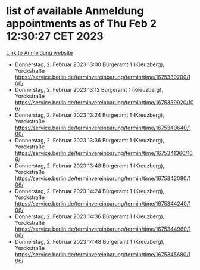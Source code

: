 # list of available Anmeldung appointments as of Thu Feb  2 12:30:27 CET 2023
[Link to Anmeldung website](https://service.berlin.de/terminvereinbarung/termin/tag.php?termin=0&anliegen[]=120686&dienstleisterlist=122210,122217,327316,122219,327312,122227,327314,122231,327346,122243,327348,122252,329742,122260,329745,122262,329748,122254,329751,122271,327278,122273,327274,122277,327276,330436,122280,327294,122282,327290,122284,327292,327539,122291,327270,122285,327266,122286,327264,122296,327268,150230,329760,122301,327282,122297,327286,122294,327284,122312,329763,122314,329775,122304,327330,122311,327334,122309,327332,122281,327352,122279,329772,122276,327324,122274,327326,122267,329766,122246,327318,122251,327320,122257,327322,122208,327298,122226,327300,121362,121364&herkunft=http%3A%2F%2Fservice.berlin.de%2Fdienstleistung%2F120686%2F)
- Donnerstag, 2. Februar 2023 13:00 Bürgeramt 1 (Kreuzberg), Yorckstraße https://service.berlin.de/terminvereinbarung/termin/time/1675339200/106/
- Donnerstag, 2. Februar 2023 13:12 Bürgeramt 1 (Kreuzberg), Yorckstraße https://service.berlin.de/terminvereinbarung/termin/time/1675339920/106/
- Donnerstag, 2. Februar 2023 13:24 Bürgeramt 1 (Kreuzberg), Yorckstraße https://service.berlin.de/terminvereinbarung/termin/time/1675340640/106/
- Donnerstag, 2. Februar 2023 13:36 Bürgeramt 1 (Kreuzberg), Yorckstraße https://service.berlin.de/terminvereinbarung/termin/time/1675341360/106/
- Donnerstag, 2. Februar 2023 13:48 Bürgeramt 1 (Kreuzberg), Yorckstraße https://service.berlin.de/terminvereinbarung/termin/time/1675342080/106/
- Donnerstag, 2. Februar 2023 14:24 Bürgeramt 1 (Kreuzberg), Yorckstraße https://service.berlin.de/terminvereinbarung/termin/time/1675344240/106/
- Donnerstag, 2. Februar 2023 14:36 Bürgeramt 1 (Kreuzberg), Yorckstraße https://service.berlin.de/terminvereinbarung/termin/time/1675344960/106/
- Donnerstag, 2. Februar 2023 14:48 Bürgeramt 1 (Kreuzberg), Yorckstraße https://service.berlin.de/terminvereinbarung/termin/time/1675345680/106/
